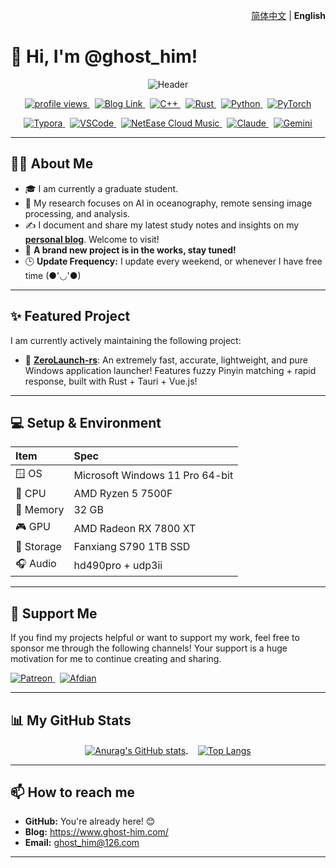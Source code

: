<p align="right">
  <a href="./README.md">简体中文</a> | <b>English</b>
</p>

# 👋 Hi, I'm @ghost_him!

<p align="center">
  <img src="https://capsule-render.vercel.app/api?type=waving&color=gradient&height=200&section=header&text=Hi,%20I'm%20ghost_him!&fontSize=70&fontAlignY=35" alt="Header"/>
</p>

<p align="center">
  <a href="https://github.com/ghost-him">
    <img src="https://komarev.com/ghpvc/?username=ghost-him&label=Profile%20views&color=007EC6&style=for-the-badge" alt="profile views"/>
  </a>
  &nbsp;
  <a href="https://www.ghost-him.com/">
    <img src="https://img.shields.io/badge/Blog-E91E63?style=for-the-badge&logo=blogger&logoColor=white" alt="Blog Link"/>
  </a>
  &nbsp;
  <a href="https://isocpp.org/">
    <img src="https://img.shields.io/badge/C++-00599C?style=for-the-badge&logo=c%2B%2B&logoColor=white" alt="C++"/>
  </a>
  &nbsp;
  <a href="https://www.rust-lang.org/">
    <img src="https://img.shields.io/badge/Rust-000000?style=for-the-badge&logo=rust&logoColor=#E5732F" alt="Rust"/>
  </a>
  &nbsp;
  <a href="https://www.python.org/">
    <img src="https://img.shields.io/badge/Python-3776AB?style=for-the-badge&logo=python&logoColor=white" alt="Python"/>
  </a>
  &nbsp;
  <a href="https://pytorch.org/">
    <img src="https://img.shields.io/badge/PyTorch-EE4C2C?style=for-the-badge&logo=pytorch&logoColor=white" alt="PyTorch"/>
  </a>
</p>

<p align="center">
  <a href="https://typora.io/">
    <img src="https://img.shields.io/badge/Typora-2A2A2A?style=for-the-badge&logo=typora&logoColor=white" alt="Typora"/>
  </a>
  &nbsp;
  <a href="https://code.visualstudio.com/">
    <img src="https://img.shields.io/badge/VS_Code-007ACC?style=for-the-badge&logo=visualstudiocode&logoColor=white" alt="VSCode"/>
  </a>
  &nbsp;
  <a href="https://music.163.com/">
    <img src="https://img.shields.io/badge/NetEase_Cloud_Music-D43C33?style=for-the-badge&logo=neteasecloudmusic&logoColor=white" alt="NetEase Cloud Music"/>
  </a>
  &nbsp;
  <a href="https://www.claude.ai/">
    <img src="https://img.shields.io/badge/Claude-D97A53?style=for-the-badge&logo=anthropic&logoColor=white" alt="Claude"/>
  </a>
  &nbsp;
  <a href="https://gemini.google.com/">
    <img src="https://img.shields.io/badge/Gemini-8E77F0?style=for-the-badge&logo=googlebard&logoColor=white" alt="Gemini"/>
  </a>
</p>

---

## 👨‍💻 About Me

*   🎓 I am currently a graduate student.
*   🔬 My research focuses on AI in oceanography, remote sensing image processing, and analysis.
*   ✍️ I document and share my latest study notes and insights on my [**personal blog**](https://www.ghost-him.com/). Welcome to visit!
*   🌱 **A brand new project is in the works, stay tuned!**
*   🕒 **Update Frequency:** I update every weekend, or whenever I have free time (●'◡'●)

---

## ✨ Featured Project

I am currently actively maintaining the following project:

*   🚀 **[ZeroLaunch-rs](https://github.com/ghost-him/ZeroLaunch-rs)**: An extremely fast, accurate, lightweight, and pure Windows application launcher! Features fuzzy Pinyin matching + rapid response, built with Rust + Tauri + Vue.js!

---

## 💻 Setup & Environment

| Item | Spec |
| :-- | :-- |
| 🪟 OS | Microsoft Windows 11 Pro 64-bit |
| 🧠 CPU | AMD Ryzen 5 7500F |
| 🧬 Memory | 32 GB |
| 🎮 GPU | AMD Radeon RX 7800 XT |
| 💾 Storage | Fanxiang S790 1TB SSD |
| 🎧 Audio | hd490pro + udp3ii |


---

## 💖 Support Me

If you find my projects helpful or want to support my work, feel free to sponsor me through the following channels! Your support is a huge motivation for me to continue creating and sharing.

<p align="left">
  <a href="https://www.patreon.com/cw/ghost_him" target="_blank">
    <img src="https://img.shields.io/badge/Patreon-F96854?style=for-the-badge&logo=patreon&logoColor=white" alt="Patreon"/>
  </a>
  &nbsp;
  <a href="https://afdian.com/a/ghost-him" target="_blank">
    <img src="https://img.shields.io/badge/Afdian-946CE6?style=for-the-badge&logo=buymeacoffee&logoColor=white" alt="Afdian"/>
  </a>
</p>

---

## 📊 My GitHub Stats
<p align="center">
  <a href="https://github.com/anuraghazra/github-readme-stats">
    <img align="center" src="https://github-readme-stats.vercel.app/api?username=ghost-him&show_icons=true&theme=radical" alt="Anurag's GitHub stats"/>
  </a>
  &nbsp;&nbsp;&nbsp;
  <a href="https://github.com/anuraghazra/github-readme-stats">
    <img align="center" src="https://github-readme-stats.vercel.app/api/top-langs/?username=ghost-him&layout=compact&theme=radical" alt="Top Langs"/>
  </a>
</p>

---

## 📫 How to reach me

*   **GitHub:** You're already here! 😊
*   **Blog:** https://www.ghost-him.com/
*   **Email:** [ghost_him@126.com](mailto:ghost_him@126.com)

---